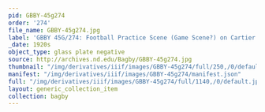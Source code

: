 ```yaml
---
pid: GBBY-45g274
order: '274'
file_name: GBBY-45g274.jpg
label: 'GBBY 45G/274: Football Practice Scene (Game Scene?) on Cartier Field? - c1920s'
_date: 1920s
object_type: glass plate negative
source: http://archives.nd.edu/Bagby/GBBY-45g274.jpg
thumbnail: "/img/derivatives/iiif/images/GBBY-45g274/full/250,/0/default.jpg"
manifest: "/img/derivatives/iiif/images/GBBY-45g274/manifest.json"
full: "/img/derivatives/iiif/images/GBBY-45g274/full/1140,/0/default.jpg"
layout: generic_collection_item
collection: bagby
---
```

